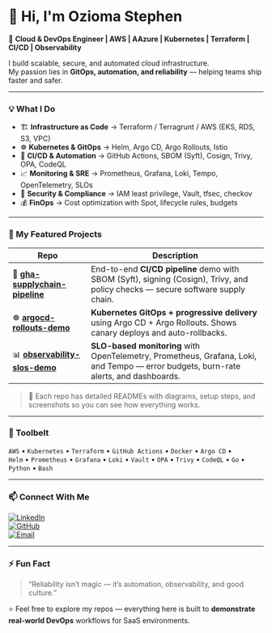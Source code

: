 # 👋 Hi, I'm Ozioma Stephen

🚀 **Cloud & DevOps Engineer | AWS | AAzure | Kubernetes | Terraform | CI/CD | Observability**

I build scalable, secure, and automated cloud infrastructure.  
My passion lies in **GitOps, automation, and reliability** — helping teams ship faster and safer.

---

### 💡 What I Do
- 🏗️ **Infrastructure as Code** → Terraform / Terragrunt / AWS (EKS, RDS, S3, VPC)
- ☸️ **Kubernetes & GitOps** → Helm, Argo CD, Argo Rollouts, Istio
- 🔁 **CI/CD & Automation** → GitHub Actions, SBOM (Syft), Cosign, Trivy, OPA, CodeQL
- 📈 **Monitoring & SRE** → Prometheus, Grafana, Loki, Tempo, OpenTelemetry, SLOs
- 🔐 **Security & Compliance** → IAM least privilege, Vault, tfsec, checkov
- 💰 **FinOps** → Cost optimization with Spot, lifecycle rules, budgets

---

### 🧩 My Featured Projects

| Repo | Description |
|------|--------------|
| 🔐 [**gha-supplychain-pipeline**](https://github.com/ozistephen/gha-supplychain-pipeline) | End-to-end **CI/CD pipeline** demo with SBOM (Syft), signing (Cosign), Trivy, and policy checks — secure software supply chain. |
| ☸️ [**argocd-rollouts-demo**](https://github.com/ozistephen/argocd-rollouts-demo) | **Kubernetes GitOps + progressive delivery** using Argo CD + Argo Rollouts. Shows canary deploys and auto-rollbacks. |
| 📊 [**observability-slos-demo**](https://github.com/ozistephen/observability-slos-demo) | **SLO-based monitoring** with OpenTelemetry, Prometheus, Grafana, Loki, and Tempo — error budgets, burn-rate alerts, and dashboards. |

> 🧠 Each repo has detailed READMEs with diagrams, setup steps, and screenshots so you can see how everything works.

---

### 🧰 Toolbelt
`AWS` • `Kubernetes` • `Terraform` • `GitHub Actions` • `Docker` • `Argo CD` •  
`Helm` • `Prometheus` • `Grafana` • `Loki` • `Vault` • `OPA` • `Trivy` • `CodeQL` • `Go` • `Python` • `Bash`

---

### 📫 Connect With Me
[![LinkedIn](https://img.shields.io/badge/LinkedIn-%230077B5.svg?logo=linkedin&logoColor=white)](https://www.linkedin.com/in/ozy-stephen)  
[![GitHub](https://img.shields.io/badge/GitHub-000000?logo=github&logoColor=white)](https://github.com/<yourusername>)  
[![Email](https://img.shields.io/badge/Email-%23D14836.svg?logo=gmail&logoColor=white)](mailto:<youremail@example.com>)

---

### ⚡ Fun Fact
> “Reliability isn’t magic — it’s automation, observability, and good culture.”

⭐️ Feel free to explore my repos — everything here is built to **demonstrate real-world DevOps** workflows for SaaS environments.
